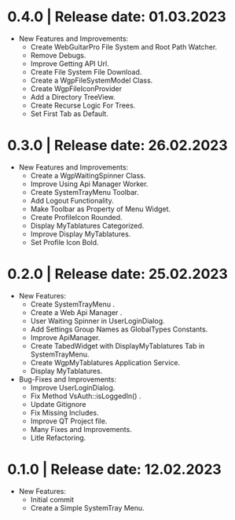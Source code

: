 0.4.0	|	Release date: **01.03.2023**
============================================
* New Features and Improvements:
  - Create WebGuitarPro File System and Root Path Watcher.
  - Remove Debugs.
  - Improve Getting API Url.
  - Create File System File Download.
  - Create a WgpFileSystemModel Class.
  - Create WgpFileIconProvider
  - Add a Directory TreeView.
  - Create Recurse Logic For Trees.
  - Set First Tab as Default.


0.3.0	|	Release date: **26.02.2023**
============================================
* New Features and Improvements:
  - Create a WgpWaitingSpinner Class.
  - Improve Using Api Manager Worker.
  - Create SystemTrayMenu Toolbar.
  - Add Logout Functionality.
  - Make Toolbar as Property of Menu Widget.
  - Create ProfileIcon Rounded.
  - Display MyTablatures Categorized.
  - Improve Display MyTablatures.
  - Set Profile Icon Bold.


0.2.0	|	Release date: **25.02.2023**
============================================
* New Features:
  - Create SystemTrayMenu .
  - Create a Web Api Manager .
  - User Waiting Spinner in UserLoginDialog.
  - Add Settings Group Names as GlobalTypes Constants.
  - Improve ApiManager.
  - Create TabedWidget with DisplayMyTablatures Tab in SystemTrayMenu.
  - Create WgpMyTablatures Application Service.
  - Display MyTablatures.
* Bug-Fixes and Improvements:
  - Improve UserLoginDialog.
  - Fix Method VsAuth::isLoggedIn() .
  - Update Gitignore
  - Fix Missing Includes.
  - Improve QT Project file.
  - Many Fixes and Improvements.
  - Litle Refactoring.


0.1.0	|	Release date: **12.02.2023**
============================================
* New Features:
  - Initial commit
  - Create a Simple SystemTray Menu.


